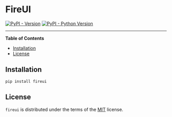 # FireUI

[![PyPI - Version](https://img.shields.io/pypi/v/fireui.svg)](https://pypi.org/project/fireui)
[![PyPI - Python Version](https://img.shields.io/pypi/pyversions/fireui.svg)](https://pypi.org/project/fireui)

-----

**Table of Contents**

- [Installation](#installation)
- [License](#license)

## Installation

```console
pip install fireui
```

## License

`fireui` is distributed under the terms of the [MIT](https://spdx.org/licenses/MIT.html) license.
